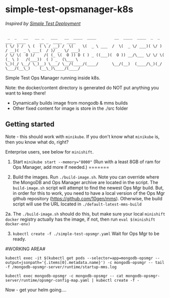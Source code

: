 simple-test-opsmanager-k8s
=======
*Inspired by [Simple Test Deployment](https://docs.opsmanager.mongodb.com/current/tutorial/install-simple-test-deployment/)*

```

 _  _   __   __ _   ___   __  ____  ____        __  ____  ____  _  _   ___  ____      __ _  ____  ____ 
( \/ ) /  \ (  ( \ / __) /  \(    \(  _ \ ___  /  \(  _ \/ ___)( \/ ) / __)(  _ \ ___(  / )/ _  \/ ___)
/ \/ \(  O )/    /( (_ \(  O )) D ( ) _ ((___)(  O )) __/\___ \/ \/ \( (_ \ )   /(___))  ( ) _  (\___ \
\_)(_/ \__/ \_)__) \___/ \__/(____/(____/      \__/(__)  (____/\_)(_/ \___/(__\_)    (__\_)\____/(____/
```



Simple Test Ops Manager running inside k8s.

Note: the docker/content directory is generated
do NOT put anything you want to keep there!

- Dynamically builds image from mongodb & mms builds
- Other fixed content for image is store in the ./src folder

Getting started
---------------

Note - this should work with `minikube`.
If you don't know what `minikube` is, then you know what do, right?

Enterprise users, see below for `minishift`. 

1. Start `minikube start --memory="8000"`
(Run with a least 8GB of ram for Ops Manager, add more if needed.)
=======

2. Build the images. Run `./build-image.sh`. Note you can override
where the MongoDB and Ops Manager archive are located in the script.
The `build-image.sh` script will attempt to find the newest Ops Mgr
build. But, in order for this to work, you need to have a local
version of the Ops Mgr github repository (https://github.com/10gen/mms).
Otherwise, the build script will use the URL located in `./default-latest-mms-build`

2a. The `./build-image.sh` should do this, but make sure your local
`minishift` `docker` registry actually has the image, if not, then
run  `eval $(minishift docker-env)`


3. `kubectl create -f ./simple-test-opsmgr.yaml`
Wait for Ops Mgr to be ready.



#WORKING AREA#

```
kubectl exec -it $(kubectl get pods --selector=app=mongodb-opsmgr --output=jsonpath='{.items[0].metadata.name}') -c mongodb-opsmgr -- tail -f /mongodb-opsmgr-server/runtime/startup-mms.log
```

```
kubectl exec mongodb-opsmgr -c mongodb-opsmgr -- cat mongodb-opsmgr-server/runtime/opsmgr-config-map.yaml | kubectl create -f -
```
Now - get your helm going....
